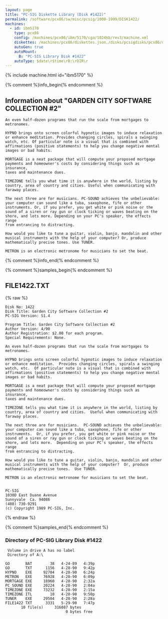 ```yaml
---
layout: page
title: "PC-SIG Diskette Library (Disk #1422)"
permalink: /software/pcx86/sw/misc/pcsig/1000-1999/DISK1422/
machines:
  - id: ibm5170
    type: pcx86
    config: /machines/pcx86/ibm/5170/cga/1024kb/rev3/machine.xml
    diskettes: /machines/pcx86/diskettes.json,/disks/pcsigdisks/pcx86/diskettes.json
    autoGen: true
    autoMount:
      B: "PC-SIG Library Disk #1422"
    autoType: $date\r$time\rB:\rDIR\r
---
```


{% include machine.html id="ibm5170" %}

{% comment %}info_begin{% endcomment %}

## Information about "GARDEN CITY SOFTWARE COLLECTION #2"

    An even half-dozen programs that run the scale from mortgages to
    metronomes.
    
    HYPNO brings onto screen colorful hypnotic images to induce relaxation
    or enhance meditation. Provides changing circles, spirals a swinging
    watch, etc. Of particular note is a visual that is combined with
    affirmations (positive statements) to help you change negative mental
    images or bad habits.
    
    MORTGAGE is a neat package that will compute your proposed mortgage
    payments and homeowner's costs by considering things such as insurance,
    taxes and maintenance dues.
    
    TIMEZONE tells you what time it is anywhere in the world, listing by
    country, area of country and cities. Useful when communicating with
    faraway places.
    
    The next three are for musicians. PC-SOUND achieves the unbelievable:
    your computer can sound like a tuba, saxophone, fife or other
    instruments. Or, if you prefer, you get white or pink noise or the
    sound of a siren or ray gun or clock ticking or waves beating on the
    shore, and lots more. Depending on your PC's speaker, the effects range
    from entrancing to distracting.
    
    How would you like to tune a guitar, violin, banjo, mandolin and other
    musical instruments with the help of your computer? Or, produce
    mathematically precise tones. Use TUNER.
    
    METRON is an electronic metronome for musicians to set the beat.
{% comment %}info_end{% endcomment %}

{% comment %}samples_begin{% endcomment %}

## FILE1422.TXT

{% raw %}
```
Disk No: 1422                                                           
Disk Title: Garden City Software Collection #2                          
PC-SIG Version: S1.4                                                    
                                                                        
Program Title: Garden City Software Collection #2                       
Author Version: 4/90                                                    
Author Registration: $2.00 for each program.                            
Special Requirements: None.                                             
                                                                        
An even half-dozen programs that run the scale from mortgages to        
metronomes.                                                             
                                                                        
HYPNO brings onto screen colorful hypnotic images to induce relaxation  
or enhance meditation.  Provides changing circles, spirals a swinging   
watch, etc.  Of particular note is a visual that is combined with       
affirmations (positive statements) to help you change negative mental   
images or bad habits.                                                   
                                                                        
MORTGAGE is a neat package that will compute your proposed mortgage     
payments and homeowner's costs by considering things such as insurance, 
taxes and maintenance dues.                                             
                                                                        
TIMEZONE tells you what time it is anywhere in the world, listing by    
country, area of country and cities.  Useful when communicating with    
faraway places.                                                         
                                                                        
The next three are for musicians.  PC-SOUND achieves the unbelievable:  
your computer can sound like a tuba, saxophone, fife or other           
instruments.  Or, if you prefer, you get white or pink noise or the     
sound of a siren or ray gun or clock ticking or waves beating on the    
shore, and lots more.  Depending on your PC's speaker, the effects range
from entrancing to distracting.                                         
                                                                        
How would you like to tune a guitar, violin, banjo, mandolin and other  
musical instruments with the help of your computer?  Or, produce        
mathematically precise tones.  Use TUNER.                               
                                                                        
METRON is an electronic metronome for musicians to set the beat.        
                                                                        
                                                                        
PC-SIG                                                                  
1030D East Duane Avenue                                                 
Sunnyvale  Ca. 94086                                                    
(408) 730-9291                                                          
(c) Copyright 1989 PC-SIG, Inc.                                         
```
{% endraw %}

{% comment %}samples_end{% endcomment %}

### Directory of PC-SIG Library Disk #1422

     Volume in drive A has no label
     Directory of A:\

    GO       BAT        38   4-24-89   4:39p
    GO       TXT      1156   4-28-90   9:42p
    HYPNO    EXE     92704   4-28-90   6:24p
    METRON   EXE     76928   4-28-90   6:09p
    MORTGAGE EXE     18960   4-28-90   2:32a
    PC_SOUND EXE     20224   4-28-90   2:04a
    TIMEZONE EXE     73232   4-28-90   2:15a
    TIMEZONE ITL        10   4-28-90   9:50p
    TUNER    EXE     29504   4-28-90   2:28a
    FILE1422 TXT      3331   5-29-90   7:47p
           10 file(s)     316087 bytes
                               0 bytes free
